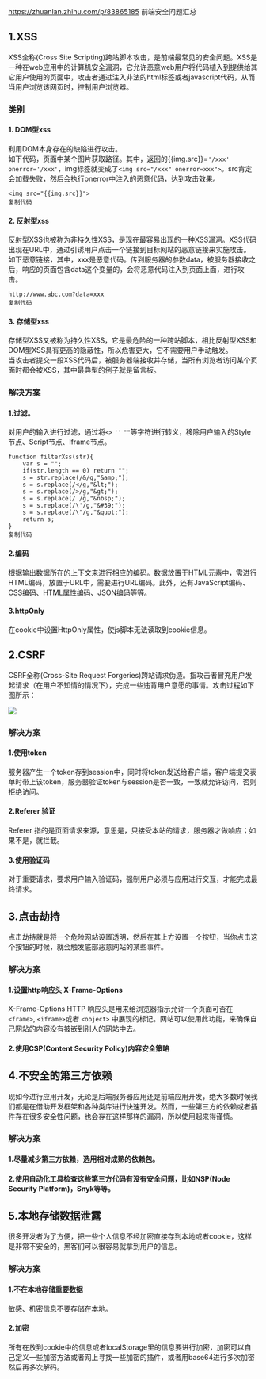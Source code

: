 https://zhuanlan.zhihu.com/p/83865185 前端安全问题汇总
## 1.XSS

XSS全称(Cross Site Scripting)跨站脚本攻击，是前端最常见的安全问题。XSS是一种在web应用中的计算机安全漏洞，它允许恶意web用户将代码植入到提供给其它用户使用的页面中，攻击者通过注入非法的html标签或者javascript代码，从而当用户浏览该网页时，控制用户浏览器。

### 类别

#### 1. DOM型xss

利用DOM本身存在的缺陷进行攻击。  
如下代码，页面中某个图片获取路径。其中，返回的{{img.src}}=`'/xxx' onerror='/xxx'`，img标签就变成了`<img src="/xxx" onerror=xxx">`。src肯定会加载失败，然后会执行onerror中注入的恶意代码，达到攻击效果。

```
<img src="{{img.src}}">
复制代码
```

#### 2. 反射型xss

反射型XSS也被称为非持久性XSS，是现在最容易出现的一种XSS漏洞。XSS代码出现在URL中，通过引诱用户点击一个链接到目标网站的恶意链接来实施攻击。  
如下恶意链接，其中，xxx是恶意代码。传到服务器的参数data，被服务器接收之后，响应的页面包含data这个变量的，会将恶意代码注入到页面上面，进行攻击。

```
http://www.abc.com?data=xxx
复制代码
```

#### 3. 存储型xss

存储型XSS又被称为持久性XSS，它是最危险的一种跨站脚本，相比反射型XSS和DOM型XSS具有更高的隐蔽性，所以危害更大，它不需要用户手动触发。  
当攻击者提交一段XSS代码后，被服务器端接收并存储，当所有浏览者访问某个页面时都会被XSS，其中最典型的例子就是留言板。

### 解决方案

#### 1.过滤。

对用户的输入进行过滤，通过将`<>` `''` `""`等字符进行转义，移除用户输入的Style节点、Script节点、Iframe节点。

```
function filterXss(str){
    var s = "";
    if(str.length == 0) return "";
    s = str.replace(/&/g,"&amp;");
    s = s.replace(/</g,"&lt;");
    s = s.replace(/>/g,"&gt;");
    s = s.replace(/ /g,"&nbsp;");
    s = s.replace(/\'/g,"&#39;");
    s = s.replace(/\"/g,"&quot;");
    return s; 
}
复制代码
```

#### 2.编码

根据输出数据所在的上下文来进行相应的编码。数据放置于HTML元素中，需进行HTML编码，放置于URL中，需要进行URL编码。此外，还有JavaScript编码、CSS编码、HTML属性编码、JSON编码等等。

#### 3.httpOnly

在cookie中设置HttpOnly属性，使js脚本无法读取到cookie信息。

## 2.CSRF

CSRF全称(Cross-Site Request Forgeries)跨站请求伪造。指攻击者冒充用户发起请求（在用户不知情的情况下），完成一些违背用户意愿的事情。攻击过程如下图所示：

![](https://p1-jj.byteimg.com/tos-cn-i-t2oaga2asx/gold-user-assets/2019/9/15/16d34526b24dc950~tplv-t2oaga2asx-watermark.awebp)

### 解决方案

#### 1.使用token

服务器产生一个token存到session中，同时将token发送给客户端，客户端提交表单时带上该token，服务器验证token与session是否一致，一致就允许访问，否则拒绝访问。

#### 2.Referer 验证

Referer 指的是页面请求来源，意思是，只接受本站的请求，服务器才做响应；如果不是，就拦截。

#### 3.使用验证码

对于重要请求，要求用户输入验证码，强制用户必须与应用进行交互，才能完成最终请求。

## 3.点击劫持

点击劫持就是将一个危险网站设置透明，然后在其上方设置一个按钮，当你点击这个按钮的时候，就会触发底部恶意网站的某些事件。

### 解决方案

#### 1.设置http响应头 X-Frame-Options

X-Frame-Options HTTP 响应头是用来给浏览器指示允许一个页面可否在`<frame>`, `<iframe>`或者 `<object>` 中展现的标记。网站可以使用此功能，来确保自己网站的内容没有被嵌到别人的网站中去。

#### 2.使用CSP(Content Security Policy)内容安全策略

## 4.不安全的第三方依赖

现如今进行应用开发，无论是后端服务器应用还是前端应用开发，绝大多数时候我们都是在借助开发框架和各种类库进行快速开发。然而，一些第三方的依赖或者插件存在很多安全性问题，也会存在这样那样的漏洞，所以使用起来得谨慎。

### 解决方案

#### 1.尽量减少第三方依赖，选用相对成熟的依赖包。

#### 2.使用自动化工具检查这些第三方代码有没有安全问题，比如NSP(Node Security Platform)，Snyk等等。

## 5.本地存储数据泄露

很多开发者为了方便，把一些个人信息不经加密直接存到本地或者cookie，这样是非常不安全的，黑客们可以很容易就拿到用户的信息。

### 解决方案

#### 1.不在本地存储重要数据

敏感、机密信息不要存储在本地。

#### 2.加密

所有在放到cookie中的信息或者localStorage里的信息要进行加密，加密可以自己定义一些加密方法或者网上寻找一些加密的插件，或者用base64进行多次加密然后再多次解码。
